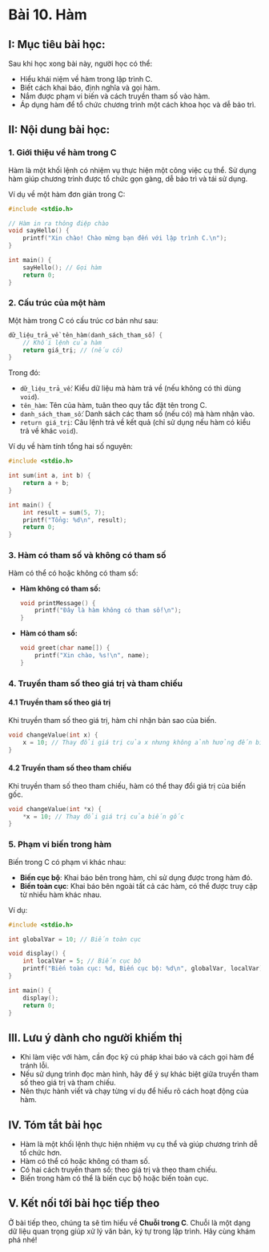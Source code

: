 # **Bài 10. Hàm**

## I: Mục tiêu bài học:
Sau khi học xong bài này, người học có thể:
- Hiểu khái niệm về hàm trong lập trình C.
- Biết cách khai báo, định nghĩa và gọi hàm.
- Nắm được phạm vi biến và cách truyền tham số vào hàm.
- Áp dụng hàm để tổ chức chương trình một cách khoa học và dễ bảo trì.

## II: Nội dung bài học:

### **1. Giới thiệu về hàm trong C**
Hàm là một khối lệnh có nhiệm vụ thực hiện một công việc cụ thể. Sử dụng hàm giúp chương trình được tổ chức gọn gàng, dễ bảo trì và tái sử dụng.

Ví dụ về một hàm đơn giản trong C:
```c
#include <stdio.h>

// Hàm in ra thông điệp chào
void sayHello() {
    printf("Xin chào! Chào mừng bạn đến với lập trình C.\n");
}

int main() {
    sayHello(); // Gọi hàm
    return 0;
}
```

### **2. Cấu trúc của một hàm**
Một hàm trong C có cấu trúc cơ bản như sau:
```c
dữ_liệu_trả_về tên_hàm(danh_sách_tham_số) {
    // Khối lệnh của hàm
    return giá_trị; // (nếu có)
}
```
Trong đó:
- `dữ_liệu_trả_về`: Kiểu dữ liệu mà hàm trả về (nếu không có thì dùng `void`).
- `tên_hàm`: Tên của hàm, tuân theo quy tắc đặt tên trong C.
- `danh_sách_tham_số`: Danh sách các tham số (nếu có) mà hàm nhận vào.
- `return giá_trị`: Câu lệnh trả về kết quả (chỉ sử dụng nếu hàm có kiểu trả về khác `void`).

Ví dụ về hàm tính tổng hai số nguyên:
```c
#include <stdio.h>

int sum(int a, int b) {
    return a + b;
}

int main() {
    int result = sum(5, 7);
    printf("Tổng: %d\n", result);
    return 0;
}
```

### **3. Hàm có tham số và không có tham số**
Hàm có thể có hoặc không có tham số:
- **Hàm không có tham số:**
  ```c
  void printMessage() {
      printf("Đây là hàm không có tham số!\n");
  }
  ```
- **Hàm có tham số:**
  ```c
  void greet(char name[]) {
      printf("Xin chào, %s!\n", name);
  }
  ```

### **4. Truyền tham số theo giá trị và tham chiếu**
#### **4.1 Truyền tham số theo giá trị**
Khi truyền tham số theo giá trị, hàm chỉ nhận bản sao của biến.
```c
void changeValue(int x) {
    x = 10; // Thay đổi giá trị của x nhưng không ảnh hưởng đến biến gốc
}
```
#### **4.2 Truyền tham số theo tham chiếu**
Khi truyền tham số theo tham chiếu, hàm có thể thay đổi giá trị của biến gốc.
```c
void changeValue(int *x) {
    *x = 10; // Thay đổi giá trị của biến gốc
}
```

### **5. Phạm vi biến trong hàm**
Biến trong C có phạm vi khác nhau:
- **Biến cục bộ**: Khai báo bên trong hàm, chỉ sử dụng được trong hàm đó.
- **Biến toàn cục**: Khai báo bên ngoài tất cả các hàm, có thể được truy cập từ nhiều hàm khác nhau.

Ví dụ:
```c
#include <stdio.h>

int globalVar = 10; // Biến toàn cục

void display() {
    int localVar = 5; // Biến cục bộ
    printf("Biến toàn cục: %d, Biến cục bộ: %d\n", globalVar, localVar);
}

int main() {
    display();
    return 0;
}
```

## **III. Lưu ý dành cho người khiếm thị**
- Khi làm việc với hàm, cần đọc kỹ cú pháp khai báo và cách gọi hàm để tránh lỗi.
- Nếu sử dụng trình đọc màn hình, hãy để ý sự khác biệt giữa truyền tham số theo giá trị và tham chiếu.
- Nên thực hành viết và chạy từng ví dụ để hiểu rõ cách hoạt động của hàm.

## **IV. Tóm tắt bài học**
- Hàm là một khối lệnh thực hiện nhiệm vụ cụ thể và giúp chương trình dễ tổ chức hơn.
- Hàm có thể có hoặc không có tham số.
- Có hai cách truyền tham số: theo giá trị và theo tham chiếu.
- Biến trong hàm có thể là biến cục bộ hoặc biến toàn cục.

## **V. Kết nối tới bài học tiếp theo**
Ở bài tiếp theo, chúng ta sẽ tìm hiểu về **Chuỗi trong C**. Chuỗi là một dạng dữ liệu quan trọng giúp xử lý văn bản, ký tự trong lập trình. Hãy cùng khám phá nhé!

